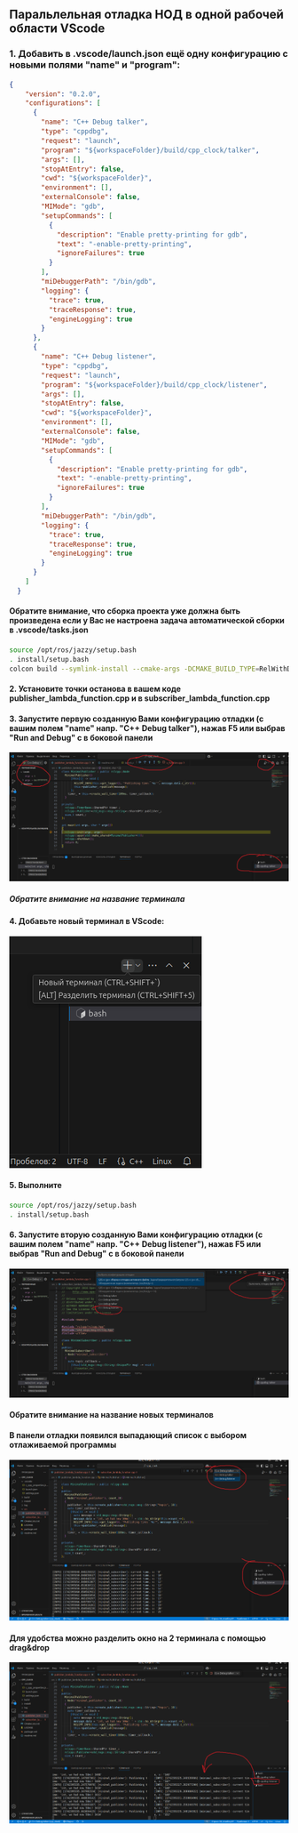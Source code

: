 ## Паральлельная отладка НОД в одной рабочей области VScode

### 1. Добавить в .vscode/launch.json ещё одну конфигурацию с новыми полями "name" и "program":
```json
{
    "version": "0.2.0",
    "configurations": [
      {
        "name": "C++ Debug talker",
        "type": "cppdbg",
        "request": "launch",
        "program": "${workspaceFolder}/build/cpp_clock/talker",
        "args": [],
        "stopAtEntry": false,
        "cwd": "${workspaceFolder}",
        "environment": [],
        "externalConsole": false,
        "MIMode": "gdb",
        "setupCommands": [
          {
            "description": "Enable pretty-printing for gdb",
            "text": "-enable-pretty-printing",
            "ignoreFailures": true
          }
        ],
        "miDebuggerPath": "/bin/gdb",
        "logging": {
          "trace": true,
          "traceResponse": true,
          "engineLogging": true
        }
      },
      {
        "name": "C++ Debug listener",
        "type": "cppdbg",
        "request": "launch",
        "program": "${workspaceFolder}/build/cpp_clock/listener",
        "args": [],
        "stopAtEntry": false,
        "cwd": "${workspaceFolder}",
        "environment": [],
        "externalConsole": false,
        "MIMode": "gdb",
        "setupCommands": [
          {
            "description": "Enable pretty-printing for gdb",
            "text": "-enable-pretty-printing",
            "ignoreFailures": true
          }
        ],
        "miDebuggerPath": "/bin/gdb",
        "logging": {
          "trace": true,
          "traceResponse": true,
          "engineLogging": true
        }
      }
    ]
  }  
```

#### Обратите внимание, что сборка проекта уже должна быть произведена если у Вас не настроена задача автоматической сборки в .vscode/tasks.json
```bash
source /opt/ros/jazzy/setup.bash
. install/setup.bash
colcon build --symlink-install --cmake-args -DCMAKE_BUILD_TYPE=RelWithDebInfo
```
#### 2. Установите точки останова в вашем коде publisher_lambda_function.cpp и в subscriber_lambda_function.cpp
#### 3. Запустите первую созданную Вами конфигурацию отладки (с вашим полем "name" напр. "C++ Debug talker"), нажав F5 или выбрав "Run and Debug" c в боковой панели
![alt text](../images/image13.png)
##### Обратите внимание на название терминала
#### 4. Добавьте новый терминал в VScode:
![alt text](../images/image15.png)
#### 5. Выполните
```bash
source /opt/ros/jazzy/setup.bash
. install/setup.bash
```
#### 6. Запустите вторую созданную Вами конфигурацию отладки (с вашим полем "name" напр. "C++ Debug listener"), нажав F5 или выбрав "Run and Debug" c в боковой панели
![alt text](../images/image14.png)
#### Обратите внимание на название новых терминалов
#### В панели отладки появился выпадающий список с выбором отлаживаемой программы
![alt text](../images/image16.png)

#### Для удобства можно разделить окно на 2 терминала с помощью drag&drop
![alt text](../images/image17.png)